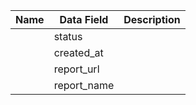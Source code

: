 | Name                    | Data Field              | Description                                                                                                                                                            |
|-------------------------|-------------------------|------------------------------------------------------------------------------------------------------------------------------------------------------------------------|
||	status	||
||	created_at	||
||	report_url	||
||	report_name	||
